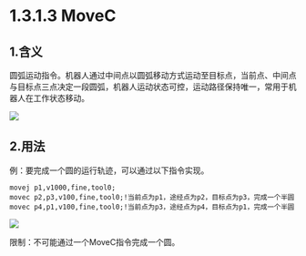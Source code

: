 # 1.3.1.3 MoveC

## 1.含义

圆弧运动指令。机器人通过中间点以圆弧移动方式运动至目标点，当前点、中间点与目标点三点决定一段圆弧，机器人运动状态可控，运动路径保持唯一，常用于机器人在工作状态移动。

![](picture\圆弧指令1.png)

## 2.用法

例：要完成一个圆的运行轨迹，可以通过以下指令实现。

```rapid
movej p1,v1000,fine,tool0;
movec p2,p3,v100,fine,tool0;!当前点为p1，途经点为p2，目标点为p3，完成一个半圆
movec p4,p1,v100,fine,tool0;!当前点为p3，途经点为p4，目标点为p1，完成一个半圆
```

![](picture\圆弧2.png)

限制：不可能通过一个MoveC指令完成一个圆。